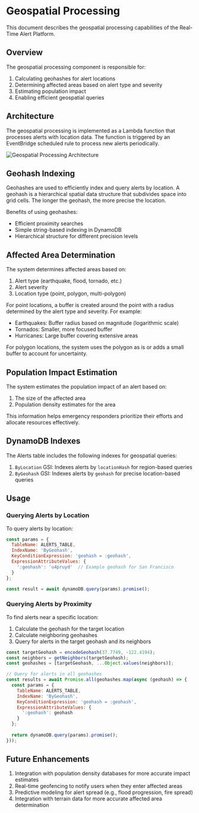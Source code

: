 # Geospatial Processing

This document describes the geospatial processing capabilities of the Real-Time Alert Platform.

## Overview

The geospatial processing component is responsible for:

1. Calculating geohashes for alert locations
2. Determining affected areas based on alert type and severity
3. Estimating population impact
4. Enabling efficient geospatial queries

## Architecture

The geospatial processing is implemented as a Lambda function that processes alerts with location data. The function is triggered by an EventBridge scheduled rule to process new alerts periodically.

![Geospatial Processing Architecture](../assets/geospatial-processing-architecture.png)

## Geohash Indexing

Geohashes are used to efficiently index and query alerts by location. A geohash is a hierarchical spatial data structure that subdivides space into grid cells. The longer the geohash, the more precise the location.

Benefits of using geohashes:
- Efficient proximity searches
- Simple string-based indexing in DynamoDB
- Hierarchical structure for different precision levels

## Affected Area Determination

The system determines affected areas based on:

1. Alert type (earthquake, flood, tornado, etc.)
2. Alert severity
3. Location type (point, polygon, multi-polygon)

For point locations, a buffer is created around the point with a radius determined by the alert type and severity. For example:
- Earthquakes: Buffer radius based on magnitude (logarithmic scale)
- Tornados: Smaller, more focused buffer
- Hurricanes: Large buffer covering extensive areas

For polygon locations, the system uses the polygon as is or adds a small buffer to account for uncertainty.

## Population Impact Estimation

The system estimates the population impact of an alert based on:

1. The size of the affected area
2. Population density estimates for the area

This information helps emergency responders prioritize their efforts and allocate resources effectively.

## DynamoDB Indexes

The Alerts table includes the following indexes for geospatial queries:

1. `ByLocation` GSI: Indexes alerts by `locationHash` for region-based queries
2. `ByGeohash` GSI: Indexes alerts by `geohash` for precise location-based queries

## Usage

### Querying Alerts by Location

To query alerts by location:

```javascript
const params = {
  TableName: ALERTS_TABLE,
  IndexName: 'ByGeohash',
  KeyConditionExpression: 'geohash = :geohash',
  ExpressionAttributeValues: {
    ':geohash': 'u4pruyd'  // Example geohash for San Francisco
  }
};

const result = await dynamoDB.query(params).promise();
```

### Querying Alerts by Proximity

To find alerts near a specific location:

1. Calculate the geohash for the target location
2. Calculate neighboring geohashes
3. Query for alerts in the target geohash and its neighbors

```javascript
const targetGeohash = encodeGeohash(37.7749, -122.4194);
const neighbors = getNeighbors(targetGeohash);
const geohashes = [targetGeohash, ...Object.values(neighbors)];

// Query for alerts in all geohashes
const results = await Promise.all(geohashes.map(async (geohash) => {
  const params = {
    TableName: ALERTS_TABLE,
    IndexName: 'ByGeohash',
    KeyConditionExpression: 'geohash = :geohash',
    ExpressionAttributeValues: {
      ':geohash': geohash
    }
  };
  
  return dynamoDB.query(params).promise();
}));
```

## Future Enhancements

1. Integration with population density databases for more accurate impact estimates
2. Real-time geofencing to notify users when they enter affected areas
3. Predictive modeling for alert spread (e.g., flood progression, fire spread)
4. Integration with terrain data for more accurate affected area determination